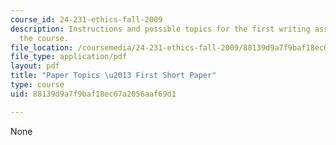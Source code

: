 ```yaml
---
course_id: 24-231-ethics-fall-2009
description: Instructions and possible topics for the first writing assignment of
  the course.
file_location: /coursemedia/24-231-ethics-fall-2009/88139d9a7f9baf18ec67a2056aaf69d1_MIT24_231F09_paper1.pdf
file_type: application/pdf
layout: pdf
title: "Paper Topics \u2013 First Short Paper"
type: course
uid: 88139d9a7f9baf18ec67a2056aaf69d1

---
```

None